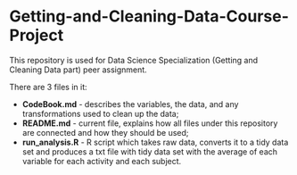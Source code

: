 # Getting-and-Cleaning-Data-Course-Project

This repository is used for Data Science Specialization (Getting and Cleaning Data part) peer assignment.

There are 3 files in it:
* **CodeBook.md** - describes the variables, the data, and any transformations used to clean up the data;
* **README.md** - current file, explains how all files under this repository are connected and how they should be used;
* **run_analysis.R** - R script which takes raw data, converts it to a tidy data set and produces a txt file with tidy data set with the average of each variable for each activity and each subject.
